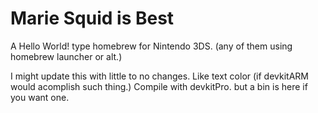 # Marie Squid is Best
A Hello World! type homebrew for Nintendo 3DS. (any of them using homebrew launcher or alt.)

I might update this with little to no changes. Like text color (if devkitARM would acomplish such thing.)
Compile with devkitPro. but a bin is here if you want one.
